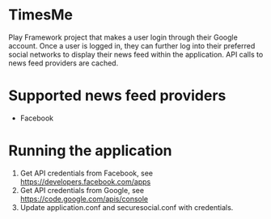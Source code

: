TimesMe
======

Play Framework project that makes a user login through their Google account. Once a user is logged in, they can further log into their preferred social networks to display their news feed within the application. API calls to news feed providers are cached.

Supported news feed providers
======
* Facebook

Running the application
======
1. Get API credentials from Facebook, see https://developers.facebook.com/apps
2. Get API credentials from Google, see https://code.google.com/apis/console
3. Update application.conf and securesocial.conf with credentials.

